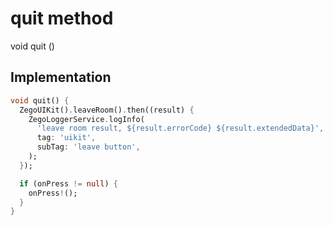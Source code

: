 


# quit method








void quit
()








## Implementation

```dart
void quit() {
  ZegoUIKit().leaveRoom().then((result) {
    ZegoLoggerService.logInfo(
      'leave room result, ${result.errorCode} ${result.extendedData}',
      tag: 'uikit',
      subTag: 'leave button',
    );
  });

  if (onPress != null) {
    onPress!();
  }
}
```







